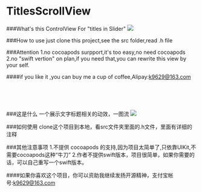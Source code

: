 # TitlesScrollView

###What's this
    ControlView For "titles in Slider"
![](http://g.recordit.co/nJbSjBmuKS.gif)  

###How to use
    just clone this project,see the src folder,read .h file
    
###Attention
    1.no cocoapods surpport,it's too easy,no need cocoapods
    2.no "swift vertion" on plan,if you need that,you can rewrite this view by your self.
    
####if you like it ,you can buy me a cup of coffee,Alipay:k9629@163.com
    
<br> <br> <br> 
    
###这是什么
    一个展示文字标题相关的动效，一图流
![](http://g.recordit.co/nJbSjBmuKS.gif)  

###如何使用
    clone这个项目到本地，看src文件夹里面的.h文件，里面有详细的注释
    
###其他注意事项
    1.不提供 cocoapods 的支持,因为项目太简单了,只依靠UIKit,不需要cocoapods这种“牛刀”
    2.作者不提供swift版本，项目很简单，如果你需要的话，可以自己重写一个swift版本。
    
    
####如果你喜欢这个项目，你可以资助我继续发扬开源精神，支付宝帐号:k9629@163.com
